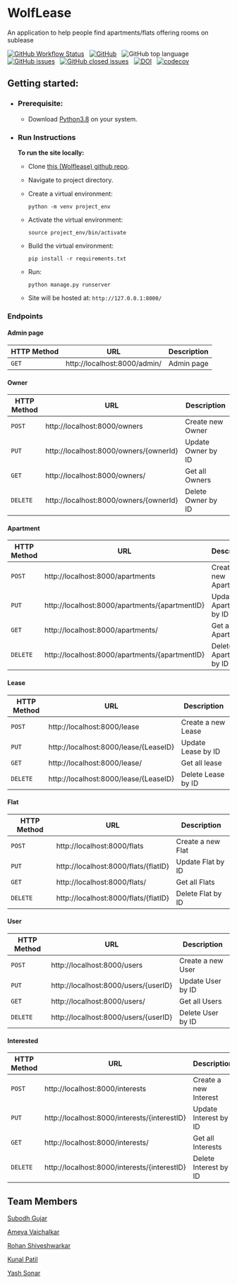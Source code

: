 # WolfLease

An application to help people find apartments/flats offering rooms on sublease

<a href="https://github.com/subodh30/WolfLease/actions">![GitHub Workflow Status](https://img.shields.io/github/workflow/status/subodh30/WolfLease/Django%20CI)</a>&nbsp;&nbsp; <a href="https://opensource.org/licenses/MIT">![GitHub](https://img.shields.io/github/license/subodh30/WolfLease)</a>&nbsp;&nbsp; ![GitHub top language](https://img.shields.io/github/languages/top/subodh30/WolfLease)&nbsp;&nbsp; <a href="https://github.com/subodh30/WolfLease/issues">![GitHub issues](https://img.shields.io/github/issues/subodh30/WolfLease)</a>&nbsp;&nbsp; <a href="https://github.com/subodh30/WolfLease/issues?q=is%3Aissue+is%3Aclosed">![GitHub closed issues](https://img.shields.io/github/issues-closed/subodh30/WolfLease)</a>&nbsp;&nbsp; [![DOI](https://zenodo.org/badge/DOI/10.5281/zenodo.7178274.svg)](https://doi.org/10.5281/zenodo.7178274)&nbsp;&nbsp; [![codecov](https://codecov.io/gh/subodh30/WolfLease/branch/master/graph/badge.svg?token=65T3AK0FVG)](https://codecov.io/gh/subodh30/WolfLease)
 

## Getting started:

  - ### Prerequisite:
      - Download [Python3.8](https://www.python.org/downloads/) on your system.

  - ### Run Instructions

     **To run the site locally:**

     - Clone [this (Wolflease) github repo](https://github.com/subodh30/WolfLease).

     - Navigate to project directory.

     - Create a virtual environment:

        `python -m venv project_env`
    
     - Activate the virtual environment: 

        `source project_env/bin/activate`
    
     - Build the virtual environment:

        `pip install -r requirements.txt`

        
  
     - Run:
     
        `python manage.py runserver`

     - Site will be hosted at:
       `http://127.0.0.1:8000/`

### Endpoints

#### Admin page

|HTTP Method|URL|Description|
|---|---|---|
|`GET`|http://localhost:8000/admin/ | Admin page |

#### Owner

|HTTP Method|URL|Description|
|---|---|---|
|`POST`|http://localhost:8000/owners | Create new Owner |
|`PUT`|http://localhost:8000/owners/{ownerId} | Update Owner by ID |
|`GET`|http://localhost:8000/owners/ | Get all Owners |
|`DELETE`|http://localhost:8000/owners/{ownerId} | Delete Owner by ID |

#### Apartment

|HTTP Method|URL|Description|
|---|---|---|
|`POST`|http://localhost:8000/apartments | Create a new Apartment |
|`PUT`|http://localhost:8000/apartments/{apartmentID} | Update Apartment by ID |
|`GET`|http://localhost:8000/apartments/ | Get all Apartments |
|`DELETE`|http://localhost:8000/apartments/{apartmentID} | Delete Apartment by ID |

#### Lease

|HTTP Method|URL|Description|
|---|---|---|
|`POST`|http://localhost:8000/lease | Create a new Lease |
|`PUT`|http://localhost:8000/lease/{LeaseID} | Update Lease by ID |
|`GET`|http://localhost:8000/lease/ | Get all lease |
|`DELETE`|http://localhost:8000/lease/{LeaseID} | Delete Lease by ID |

#### Flat

|HTTP Method|URL|Description|
|---|---|---|
|`POST`|http://localhost:8000/flats | Create a new Flat |
|`PUT`|http://localhost:8000/flats/{flatID} | Update Flat by ID |
|`GET`|http://localhost:8000/flats/ | Get all Flats |
|`DELETE`|http://localhost:8000/flats/{flatID} | Delete Flat by ID |


#### User

|HTTP Method|URL|Description|
|---|---|---|
|`POST`|http://localhost:8000/users | Create a new User |
|`PUT`|http://localhost:8000/users/{userID} | Update User by ID |
|`GET`|http://localhost:8000/users/ | Get all Users |
|`DELETE`|http://localhost:8000/users/{userID} | Delete User by ID |

#### Interested

|HTTP Method|URL|Description|
|---|---|---|
|`POST`|http://localhost:8000/interests | Create a new Interest |
|`PUT`|http://localhost:8000/interests/{interestID} | Update Interest by ID |
|`GET`|http://localhost:8000/interests/ | Get all Interests |
|`DELETE`|http://localhost:8000/interests/{interestID} | Delete Interest by ID |

## Team Members
[Subodh Gujar](https://github.com/subodh30)

[Ameya Vaichalkar](https://github.com/ameyagv)

[Rohan Shiveshwarkar](https://github.com/RoninS28)

[Kunal Patil](https://github.com/kunalpatil1810)

[Yash Sonar](https://github.com/Yash-567)
